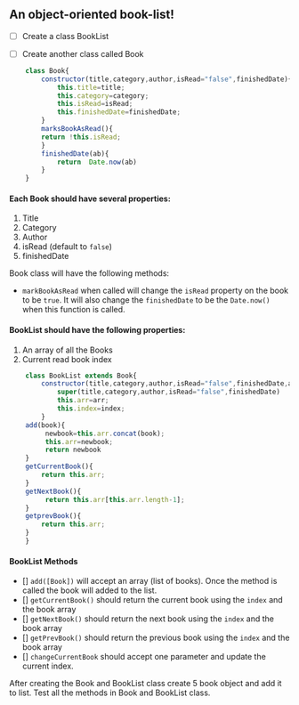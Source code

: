 ## An object-oriented book-list!

- [ ] Create a class BookList

- [ ] Create another class called Book
```js
    class Book{
        constructor(title,category,author,isRead="false",finishedDate){
            this.title=title;
            this.category=category;
            this.isRead=isRead;
            this.finishedDate=finishedDate;
        }
        marksBookAsRead(){
        return !this.isRead;   
        }
        finishedDate(ab){
            return  Date.now(ab)
        }
    }

```

#### Each Book should have several properties:

1. Title
2. Category
3. Author
4. isRead (default to `false`)
5. finishedDate

Book class will have the following methods:

- `markBookAsRead` when called will change the `isRead` property on the book to be `true`. It will also change the `finishedDate` to be the `Date.now()` when this function is called.

#### BookList should have the following properties:

1. An array of all the Books
2. Current read book index

```js
    class BookList extends Book{
        constructor(title,category,author,isRead="false",finishedDate,arr,index){
            super(title,category,author,isRead="false",finishedDate)
            this.arr=arr;
            this.index=index;
        }
    add(book){
         newbook=this.arr.concat(book);
         this.arr=newbook;
         return newbook
    }
    getCurrentBook(){
        return this.arr;
    }
    getNextBook(){
         return this.arr[this.arr.length-1];
    }
    getprevBook(){
        return this.arr;
    }
    }


```

#### BookList Methods


- [] `add([Book])` will accept an array (list of books). Once the method is called the book will added to the list.
- [] `getCurrentBook()` should return the current book using the `index` and the book array
- [] `getNextBook()` should return the next book using the `index` and the book array
- [] `getPrevBook()` should return the previous book using the `index` and the book array
- [] `changeCurrentBook` should accept one parameter and update the current index.

After creating the Book and BookList class create 5 book object and add it to list. Test all the methods in Book and BookList class.
